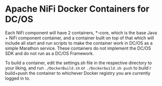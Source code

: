 # Apache NiFi Docker Containers for DC/OS

Each NiFi component will have 2 containers, *-core, which is the base Java + NiFi component container, and a container built on top of that which will include all start and run scripts to make the container work in DC/OS as a simple Marathon service. These containers do not implement the DC/OS SDK and do not run as a DC/OS Framework.

To build a container, edit the settings.sh file in the respective directory to your liking, and run `./DockerBuild.sh` or `./Dockerbuild.sh push` to build r build+push the container to whichever Docker registry you are currently logged in to.
